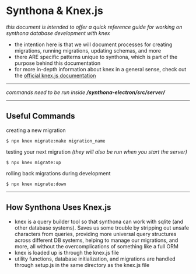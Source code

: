 # Synthona & Knex.js
*this document is intended to offer a quick reference guide for working on synthona database development with knex*

- the intention here is that we will document processes for creating migrations, running migrations, updating schemas, and more
- there ARE specific patterns unique to synthona, which is part of the purpose behind this documentation 
- for more in-depth information about knex in a general sense, check out the [official knex.js documentation](https://knexjs.org/guide/)
---
*commands need to be run inside **/synthona-electron/src/server/***

---

## Useful Commands

creating a new migration

    $ npx knex migrate:make migration_name

testing your next migration *(they will also be run when you start the server)*

    $ npx knex migrate:up

rolling back migrations during development

    $ npx knex migrate:down

---

## How Synthona Uses Knex.js
- knex is a query builder tool so that synthona can work with sqlite (and other database systems). Saves us some trouble by stripping out unsafe characters from queries, providing more universal query structures across different DB systems, helping to manage our migrations, and more, all without the overcomplications of something like a full ORM
- knex is loaded up is through the knex.js file
- utility functions, database initialization, and migrations are handled through setup.js in the same directory as the knex.js file


